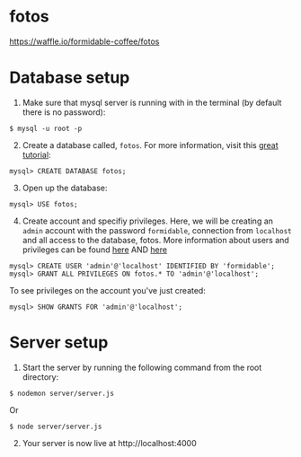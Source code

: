 # fotos

https://waffle.io/formidable-coffee/fotos

# Database setup

1. Make sure that mysql server is running with in the terminal (by default there is no password):

```
$ mysql -u root -p
```
2. Create a database called, `fotos`. For more information, visit this [great tutorial](https://www.digitalocean.com/community/tutorials/a-basic-mysql-tutorial):

```
mysql> CREATE DATABASE fotos;
```
3. Open up the database:

```
mysql> USE fotos;
```
4. Create account and specifiy privileges. Here, we will be creating an `admin` account with the password `formidable`, connection from `localhost` and all access to the database, fotos. More information about users and privileges can be found [here](http://dev.mysql.com/doc/refman/5.7/en/adding-users.html "mysql Docs") AND [here](https://www.digitalocean.com/community/tutorials/how-to-create-a-new-user-and-grant-permissions-in-mysql "Digital Ocean's How-to")

```
mysql> CREATE USER 'admin'@'localhost' IDENTIFIED BY 'formidable';
mysql> GRANT ALL PRIVILEGES ON fotos.* TO 'admin'@'localhost';
```
  To see privileges on the account you've just created:

```
mysql> SHOW GRANTS FOR 'admin'@'localhost';
```
# Server setup

1. Start the server by running the following command from the root directory:

```
$ nodemon server/server.js
```
Or

```
$ node server/server.js
```
2. Your server is now live at http://localhost:4000